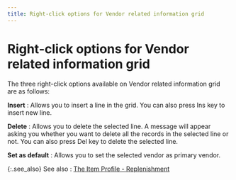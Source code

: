 ```yaml
---
title: Right-click options for Vendor related information grid
---
```


# Right-click options for Vendor related information grid


The three right-click options available on Vendor related information  grid are as follows:


**Insert**
: Allows you to insert a line in the grid. You can  also press Ins key to insert new line.


**Delete**
: Allows you to delete the selected line. A message  will appear asking you whether you want to delete all the records in the  selected line or not. You can also press Del key to delete the selected  line.


**Set as default**
: Allows you to set the selected vendor as primary  vendor.


{:.see_also}
See also
: [The  Item Profile - Replenishment]({{site.mi_baseurl}}/create-regular-items-kits-and-assemblies/creating-an-item/the_item_profile_-_replenishment.html)
